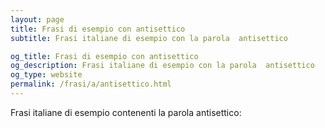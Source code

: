 ```yaml
---
layout: page
title: Frasi di esempio con antisettico 
subtitle: Frasi italiane di esempio con la parola  antisettico

og_title: Frasi di esempio con antisettico 
og_description: Frasi italiane di esempio con la parola  antisettico
og_type: website
permalink: /frasi/a/antisettico.html
---
```


Frasi italiane di esempio contenenti la parola antisettico:


